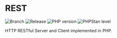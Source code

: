 # REST

![Branch](https://img.shields.io/badge/Branch-0.4.x-blue?style=flat-square)
![Release](https://img.shields.io/badge/Release----blue?style=flat-square)
![PHP version](https://img.shields.io/badge/PHP-%5E8.1-blue?style=flat-square&color=777BB4)
![PHPStan level](https://img.shields.io/badge/PHPStan_level-max+strict-darkgreen?style=flat-square)

HTTP RESTful Server and Client implemented in PHP.
